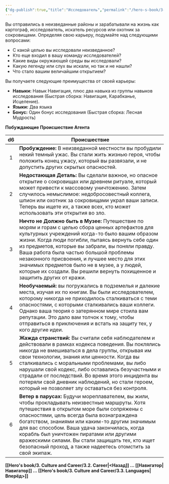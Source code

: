 ```yaml
---
{"dg-publish":true,"title":"Исследователь","permalink":"/hero-s-book/3-culture-and-career/careers/explorer/","dgPassFrontmatter":true}
---
```


Вы отправились в неизведанные районы и зарабатывали на жизнь как картограф, исследователь, искатель ресурсов или охотник за сокровищами. Определяя свою карьеру, подумайте над следующими вопросами:

- С какой целью вы исследовали неизведанное?
- Кто еще входил в вашу команду исследователей?
- Какие виды окружающей среды вы исследовали?
- Какую легенду или слух вы искали, но так и не нашли?
- Что стало вашим величайшим открытием?

Вы получаете следующие преимущества от своей карьеры:

- **Навыки:** Навык Навигация, плюс два навыка из группы навыков исследования (Быстрая сборка: Навигация, Карабканье, Исцеление).
- **Языки:** Два языка
- **Бонус:** Один бонус исследования (Быстрая сборка: Лесная Мудрость)

**Побуждающие Происшествие Агента**

| d6  | Происшествие                                                                                                                                                                                                                                                                                                                                                                                                                                                                       |
| :-: | ---------------------------------------------------------------------------------------------------------------------------------------------------------------------------------------------------------------------------------------------------------------------------------------------------------------------------------------------------------------------------------------------------------------------------------------------------------------------------------- |
|  1  | **Пробуждение:** В неизведанной местности вы пробудили некий темный ужас. Вы стали жить жизнью героя, чтобы положить конец ужасу, который вы развязали, и не допустить других скрытых опасностей.                                                                                                                                                                                                                                                                                  |
|  2  | **Недостающая Деталь:** Вы сделали важное, но опасное открытие о сокровищах или древнем ритуале, который может привести к массовому уничтожению. Затем случилось немыслимое: недобросовестный коллега, шпион или охотник за сокровищами украл ваши записи. Теперь вы ищете их, а также всех, кто может использовать эти открытия во зло.                                                                                                                                           |
|  3  | **Ничто не Должно быть в Музее:** Путешествие по морям и горам с целью сбора ценных артефактов для культурных учреждений когда-то было вашим образом жизни. Когда люди погибли, пытаясь вернуть себе один из предметов, которые вы забрали, вы поняли правду. Ваша работа была частью большой проблемы незаконного присвоения, и лучшее место для этих значимых предметов было не в музее, а у людей, которые их создали. Вы решили вернуть похищенное и защитить других от кражи. |
|  4  | **Необучаемый:** вы погружались в подземелья и далекие места, изучая их по книгам. Вы были исследователем, которому никогда не приходилось сталкиваться с теми опасностями, с которыми сталкивались ваши коллеги. Однако ваша теория о затерянном мире стоила вам репутации. Это дало вам толчок к тому, чтобы отправиться в приключения и встать на защиту тех, у кого другие идеи.                                                                                               |
|  5  | **Жажда странствий:** Вы считали себя наблюдателем и действовали в рамках кодекса поведения. Вы поклялись никогда не вмешиваться в дела группы, открывая им свои технологии, знания или ценности. Когда вы сталкивались с моральными проблемами, вы либо нарушали свой кодекс, либо оставались безучастными и страдали от последствий. Во время этого инцидента вы потеряли свой дневник наблюдений, но стали героем, который не позволяет злу оставаться без контроля.            |
|  6  | **Ветер в парусах:** Будучи мореплавателем, вы жили, чтобы прокладывать неизвестные маршруты. Хотя путешествия в открытом море были сопряжены с опасностями, цель всегда была вознаграждена богатством, знаниями или каким-то другим значимым для вас способом. Ваша удача закончилась, когда корабль был уничтожен пиратами или другими вражескими силами. Вы стали защищать тех, кто ищет безопасный проход, а также надеетесь отомстить за свой экипаж.                         |
**[[Hero's book/3. Culture and Career/3.2. Career\|<Назад]] ... [[Навигатор\|Навигатор]] ... [[Hero's book/3. Culture and Career/3.3. Languages\|Вперёд>]]**